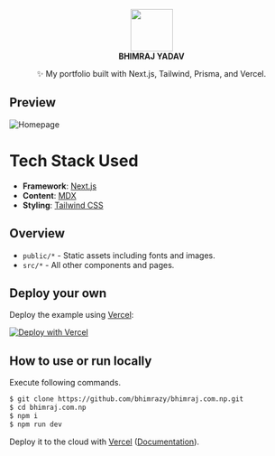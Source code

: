 <p align="center">
  <img src="https://user-images.githubusercontent.com/46085301/145169259-0ad36299-c8ae-460b-ac66-5cb7940f3c51.png" height="75"/>
  <br/>
  <b>BHIMRAJ YADAV</b><br/>
<p align="center">✨ My portfolio built with Next.js, Tailwind, Prisma, and Vercel.</p>
</P>

## Preview
![Homepage](https://user-images.githubusercontent.com/46085301/145170356-af335df1-e8ef-4e32-988f-71da6770dfef.png)

# Tech Stack Used
- **Framework**: [Next.js](https://nextjs.org/)
- **Content**: [MDX](https://github.com/mdx-js/mdx)
- **Styling**: [Tailwind CSS](https://tailwindcss.com/)
## Overview
- `public/*` - Static assets including fonts and images.
- `src/*` - All other components and pages.

## Deploy your own

Deploy the example using [Vercel](https://vercel.com?utm_source=github&utm_medium=readme&utm_campaign=next-example):

[![Deploy with Vercel](https://vercel.com/button)](https://vercel.com/new/git/external?repository-url=https://github.com/vercel/next.js/tree/canary/examples/with-tailwindcss&project-name=with-tailwindcss&repository-name=with-tailwindcss)

## How to use or run locally
Execute following commands.
```bash
$ git clone https://github.com/bhimrazy/bhimraj.com.np.git
$ cd bhimraj.com.np
$ npm i
$ npm run dev
```

Deploy it to the cloud with [Vercel](https://vercel.com/new?utm_source=github&utm_medium=readme&utm_campaign=next-example) ([Documentation](https://nextjs.org/docs/deployment)).

